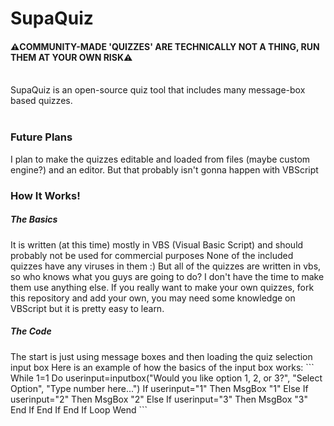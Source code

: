 # SupaQuiz
<h4>⚠️COMMUNITY-MADE 'QUIZZES' ARE TECHNICALLY NOT A THING, RUN THEM AT YOUR OWN RISK⚠️</h4>
<br>
SupaQuiz is an open-source quiz tool that includes many message-box based quizzes.<br>
<br>
<h3>Future Plans</h3>
I plan to make the quizzes editable and loaded from files (maybe custom engine?) and an editor.
But that probably isn't gonna happen with VBScript
<h3>How It Works!</h3>
<h5>The Basics</h5>
It is written (at this time) mostly in VBS (Visual Basic Script) and should probably not be used for commercial purposes
None of the included quizzes have any viruses in them :)
But all of the quizzes are written in vbs, so who knows what you guys are going to do?
I don't have the time to make them use anything else. If you really want to make your own quizzes, fork this repository and add your own, you may need some knowledge on VBScript but it is pretty easy to learn.
<h5>The Code</h5>
The start is just using message boxes and then loading the quiz selection input box
Here is an example of how the basics of the input box works:
```
  While 1=1 Do
    userinput=inputbox("Would you like option 1, 2, or 3?", "Select Option", "Type number here...")
    If userinput="1" Then
      MsgBox "1"
    Else If userinput="2" Then
      MsgBox "2"
    Else If userinput="3" Then
      MsgBox "3"
    End If
    End If
    End If
  Loop
  Wend
```
